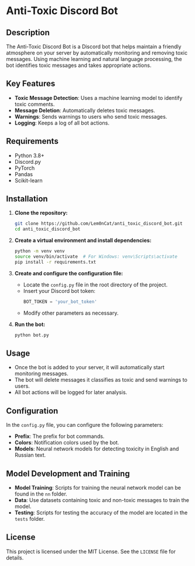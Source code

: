 # Anti-Toxic Discord Bot

## Description
The Anti-Toxic Discord Bot is a Discord bot that helps maintain a friendly atmosphere on your server by automatically monitoring and removing toxic messages. Using machine learning and natural language processing, the bot identifies toxic messages and takes appropriate actions.

## Key Features
- **Toxic Message Detection**: Uses a machine learning model to identify toxic comments.
- **Message Deletion**: Automatically deletes toxic messages.
- **Warnings**: Sends warnings to users who send toxic messages.
- **Logging**: Keeps a log of all bot actions.

## Requirements
- Python 3.8+
- Discord.py
- PyTorch
- Pandas
- Scikit-learn

## Installation
1. **Clone the repository:**
    ```bash
    git clone https://github.com/Lem0nCat/anti_toxic_discord_bot.git
    cd anti_toxic_discord_bot
    ```

2. **Create a virtual environment and install dependencies:**
    ```bash
    python -m venv venv
    source venv/bin/activate  # For Windows: venv\Scripts\activate
    pip install -r requirements.txt
    ```

3. **Create and configure the configuration file:**
    - Locate the `config.py` file in the root directory of the project.
    - Insert your Discord bot token:
      ```py
      BOT_TOKEN = 'your_bot_token'
      ```
    - Modify other parameters as necessary.

4. **Run the bot:**
    ```bash
    python bot.py
    ```

## Usage
- Once the bot is added to your server, it will automatically start monitoring messages.
- The bot will delete messages it classifies as toxic and send warnings to users.
- All bot actions will be logged for later analysis.

## Configuration
In the `config.py` file, you can configure the following parameters:
- **Prefix**: The prefix for bot commands.
- **Colors**: Notification colors used by the bot.
- **Models**: Neural network models for detecting toxicity in English and Russian text.

## Model Development and Training
- **Model Training**: Scripts for training the neural network model can be found in the `nn` folder.
- **Data**: Use datasets containing toxic and non-toxic messages to train the model.
- **Testing**: Scripts for testing the accuracy of the model are located in the `tests` folder.

## License
This project is licensed under the MIT License. See the `LICENSE` file for details.
